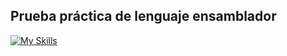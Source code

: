 ## **Prueba práctica de lenguaje ensamblador**
[![My Skills](https://go-skill-icons.vercel.app/api/icons?i=assembly)](https://go-skill-icons.vercel.app)
